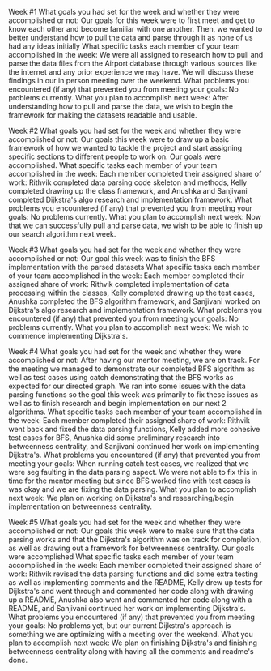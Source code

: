 Week #1
What goals you had set for the week and whether they were accomplished or not:
Our goals for this week were to first meet and get to know each other and become familiar with one another. Then, we wanted to better understand how to pull the data and parse through it as none of us had any ideas initially
What specific tasks each member of your team accomplished in the week:
We were all assigned to research how to pull and parse the data files from the Airport database through various sources like the internet and any prior experience we may have. We will discuss these findings in our in person meeting over the weekend.
What problems you encountered (if any) that prevented you from meeting your goals:
No problems currently.
What you plan to accomplish next week:
After understanding how to pull and parse the data, we wish to begin the framework for making the datasets readable and usable.

Week #2
What goals you had set for the week and whether they were accomplished or not:
Our goals this week were to draw up a basic framework of how we wanted to tackle the project and start assigning specific sections to different people to work on. Our goals were accomplished.
What specific tasks each member of your team accomplished in the week:
Each member completed their assigned share of work: Rithvik completed data parsing code skeleton and methods, Kelly completed drawing up the class framework, and Anushka and Sanjivani completed Dijkstra's algo research and implementation framework.
What problems you encountered (if any) that prevented you from meeting your goals:
No problems currently.
What you plan to accomplish next week:
Now that we can successfully pull and parse data, we wish to be able to finish up our search algorithm next week.

Week #3
What goals you had set for the week and whether they were accomplished or not:
Our goal this week was to finish the BFS implementation with the parsed datasets
What specific tasks each member of your team accomplished in the week:
Each member completed their assigned share of work: Rithvik completed implementation of data processing within the classes, Kelly completed drawing up the test cases, Anushka completed the BFS algorithm framework, and Sanjivani worked on Dijkstra's algo research and implementation framework.
What problems you encountered (if any) that prevented you from meeting your goals:
No problems currently.
What you plan to accomplish next week:
We wish to commence implementing Dijkstra's.

Week #4
What goals you had set for the week and whether they were accomplished or not:
After having our mentor meeting, we are on track. For the meeting we managed to demonstrate our completed BFS algorithm as well as test cases using catch demonstrating that the
BFS works as expected for our directed graph. We ran into some issues with the data parsing functions so the goal this week was primarily to fix these issues as well as to finish research and begin implementation on our next 2 algorithms.
What specific tasks each member of your team accomplished in the week: 
Each member completed their assigned share of work: Rithvik went back and fixed the data parsing functions, Kelly added more cohesive test cases for BFS, Anushka did some preliminary research into betweenness centrality, and Sanjivani continued her work on implementing Dijkstra's. 
What problems you encountered (if any) that prevented you from meeting your goals:
When running catch test cases, we realized that we were seg faulting in the data parsing aspect. We were not able to fix this in time for the mentor meeting but since BFS worked
fine with test cases is was okay and we are fixing the data parsing.
What you plan to accomplish next week:
We plan on working on Dijkstra's and researching/begin implementation on betweenness centrality. 

Week #5
What goals you had set for the week and whether they were accomplished or not:
Our goals this week were to make sure that the data parsing works and that the Dijkstra's algorithm was on track for completion, as well as drawing out a framework for betweenness centrality. Our goals were accomplished
What specific tasks each member of your team accomplished in the week: 
Each member completed their assigned share of work: Rithvik revised the data parsing functions and did some extra testing as well as implementing comments and the README, Kelly drew up tests for Dijkstra's and went through and commented her code along with drawing up a README, Anushka also went and commented her code along with a README, and Sanjivani continued her work on implementing Dijkstra's. 
What problems you encountered (if any) that prevented you from meeting your goals:
No problems yet, but our current Dijkstra's approach is something we are optimizing with a meeting over the weekend.
What you plan to accomplish next week:
We plan on finishing Dijkstra's and finishing betweenness centrality along with having all the comments and readme's done.
